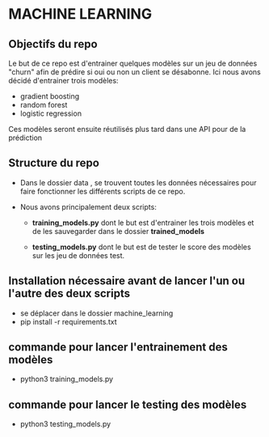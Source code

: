 # MACHINE LEARNING

## Objectifs du repo

Le but de ce repo est d'entrainer quelques modèles sur un jeu de données "churn" afin de prédire si oui ou non un
client se désabonne. Ici nous avons décidé d'entrainer trois modèles:
- gradient boosting
- random forest
- logistic regression

Ces modèles seront ensuite réutilisés plus tard dans une API pour de la prédiction

## Structure du repo

- Dans le dossier data , se trouvent toutes les données nécessaires pour faire fonctionner les différents scripts de ce repo.

- Nous avons principalement deux scripts:
    - **training_models.py** dont le but est d'entrainer les trois modèles et de les sauvegarder dans le dossier **trained_models**
    
    - **testing_models.py** dont le but est de tester le score des modèles sur les jeu de données test.

## Installation nécessaire avant de lancer l'un ou l'autre des deux scripts

- se déplacer dans le dossier machine_learning
- pip install -r requirements.txt

## commande pour lancer l'entrainement des modèles

- python3 training_models.py

## commande pour lancer le testing des modèles

- python3 testing_models.py


